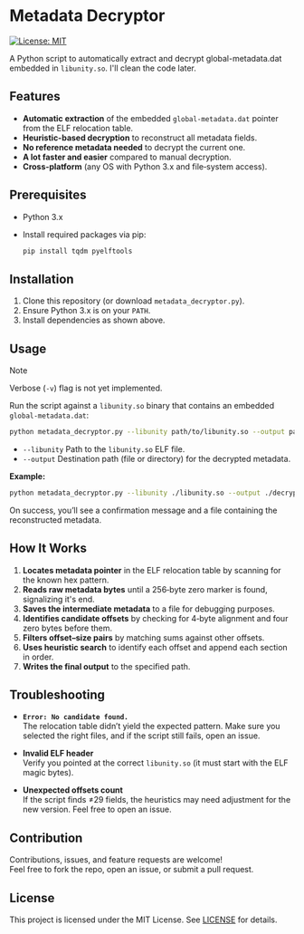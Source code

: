 # Metadata Decryptor

[![License: MIT](https://img.shields.io/badge/License-MIT-yellow.svg)](LICENSE)

A Python script to automatically extract and decrypt global-metadata.dat embedded in `libunity.so`. I'll clean the code later.

## Features

- **Automatic extraction** of the embedded `global-metadata.dat` pointer from the ELF relocation table.
- **Heuristic-based decryption** to reconstruct all metadata fields.
- **No reference metadata needed** to decrypt the current one.
- **A lot faster and easier** compared to manual decryption.
- **Cross‑platform** (any OS with Python 3.x and file‑system access).

## Prerequisites

- Python 3.x
- Install required packages via pip:

  ```bash
  pip install tqdm pyelftools
  ```

## Installation

1. Clone this repository (or download `metadata_decryptor.py`).
2. Ensure Python 3.x is on your `PATH`.
3. Install dependencies as shown above.

## Usage

> [!NOTE]
> Verbose (`-v`) flag is not yet implemented.

Run the script against a `libunity.so` binary that contains an embedded `global-metadata.dat`:

```bash
python metadata_decryptor.py --libunity path/to/libunity.so --output path/to/output-metadata.dat
```

- `--libunity`&nbsp;Path to the `libunity.so` ELF file.
- `--output`&nbsp;Destination path (file or directory) for the decrypted metadata.

**Example:**

```bash
python metadata_decryptor.py --libunity ./libunity.so --output ./decrypted-metadata.dat
```

On success, you’ll see a confirmation message and a file containing the reconstructed metadata.

## How It Works

1. **Locates metadata pointer** in the ELF relocation table by scanning for the known hex pattern.
2. **Reads raw metadata bytes** until a 256‑byte zero marker is found, signalizing it's end.
3. **Saves the intermediate metadata** to a file for debugging purposes.
4. **Identifies candidate offsets** by checking for 4‑byte alignment and four zero bytes before them.
5. **Filters offset–size pairs** by matching sums against other offsets.
6. **Uses heuristic search** to identify each offset and append each section in order.
7. **Writes the final output** to the specified path.

## Troubleshooting

- **`Error: No candidate found.`**  
  The relocation table didn’t yield the expected pattern. Make sure you selected the right files, and if the script still fails, open an issue.

- **Invalid ELF header**  
  Verify you pointed at the correct `libunity.so` (it must start with the ELF magic bytes).

- **Unexpected offsets count**  
  If the script finds ≠29 fields, the heuristics may need adjustment for the new version. Feel free to open an issue.

## Contribution

Contributions, issues, and feature requests are welcome!  
Feel free to fork the repo, open an issue, or submit a pull request.

## License

This project is licensed under the MIT License. See [LICENSE](LICENSE) for details.
